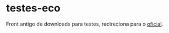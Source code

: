 # testes-eco
Front antigo de downloads para testes, redireciona para o [oficial](https://daniel-paschoalinoto.github.io/eco-fragmento-do-amanha/).
